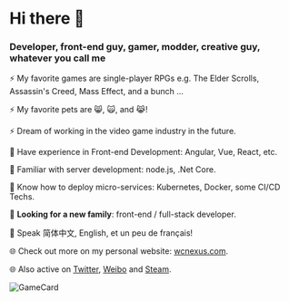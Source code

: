 # Hi there 👋

### Developer, front-end guy, gamer, modder, creative guy, whatever you call me

⚡ My favorite games are single-player RPGs e.g. The Elder Scrolls, Assassin's Creed, Mass Effect, and a bunch ...

⚡ My favorite pets are 😸, 🙀, and 😹!

⚡ Dream of working in the video game industry in the future.

🌱 Have experience in Front-end Development: Angular, Vue, React, etc.

🌱 Familiar with server development: node.js, .Net Core.

🌱 Know how to deploy micro-services: Kubernetes, Docker, some CI/CD Techs.

🔭 **Looking for a new family**: front-end / full-stack developer.

💬 Speak 简体中文, English, et un peu de français! 

🌐 Check out more on my personal website: [wcnexus.com](https://www.wcnexus.com/).

🌐 Also active on [Twitter](https://twitter.com/wcxaaa), [Weibo](https://weibo.com/wcxaaa) and [Steam](https://steamcommunity.com/id/wcxaaa/).

![GameCard](https://card.exophase.com/2/0/37765.png?1598204543)

<!--
**valorad/valorad** is a ✨ _special_ ✨ repository because its `README.md` (this file) appears on your GitHub profile.

Here are some ideas to get you started:

- 🔭 I’m currently working on ...
- 🌱 I’m currently learning ...
- 👯 I’m looking to collaborate on ...
- 🤔 I’m looking for help with ...
- 💬 Ask me about ...
- 📫 How to reach me: ...
- 😄 Pronouns: ...
- ⚡ Fun fact: ...
-->
